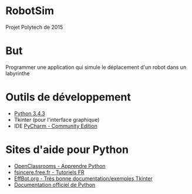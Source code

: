 # RobotSim
Projet Polytech de 2015

# But
Programmer une application qui simule le déplacement d'un robot dans un labyrinthe

# Outils de développement
* [Python 3.4.3](https://www.python.org/downloads/release/python-342/)
* Tkinter (pour l'interface graphique)
* IDE [PyCharm - Community Edition](https://www.jetbrains.com/pycharm/download/)

# Sites d'aide pour Python
* [OpenClassrooms - Apprendre Python](http://openclassrooms.com/courses/apprenez-a-programmer-en-python)
* [fsincere.free.fr - Tutoriels FR](http://fsincere.free.fr/isn/python/cours_python.php)
* [EffBot.org - Très bonne documentation/exemples Tkinter](http://effbot.org/tkinterbook/)
* [Documentation officiel de Python](https://docs.python.org/3.4/index.html)
